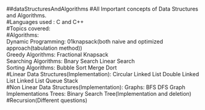 ##dataStructuresAndAlgorithms
#All Important concepts of Data Structures and Algorithms.
<br>
#Languages used : C and C++
<br>
#Topics covered:
<br>
#Algorithms:
<br>
    Dynamic Programming:
        01knapsack(both naive and optimized approach(tabulation method))
    <br>
    Greedy Algorithms:
        Fractional Knapsack
    <br>
    Searching Algorithms:
        Bnary Search
        Linear Search
    <br>
    Sorting Algorithms:
        Bubble Sort
        Merge Dort
<br>
#Linear Data Structures(Implementation):
    Circular Linked List
	Double Linked List
	Linked List
	Queue
	Stack
<br>
#Non Linear Data Structures(Implementation):
	Graphs:
		BFS
		DFS
		Graph Implementations
	Trees:
		Binary Search Tree(Implementation and deletion)
<br>
#Recursion(Different questions)
